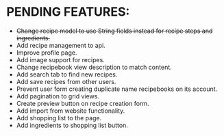 # PENDING FEATURES:
- ~~Change recipe model to use String fields instead for recipe steps and ingredients.~~
- Add recipe management to api.
- Improve profile page.
- Add image support for recipes. 
- Change recipebook view description to match content.
- Add search tab to find new recipes.
- Add save recipes from other users.
- Prevent user form creating duplicate name recipebooks on its account.
- Add pagination to grid views.
- Create preview button on recipe creation form.
- Add import from website functionality.
- Add shopping list to the page.
- Add ingredients to shopping list button.
